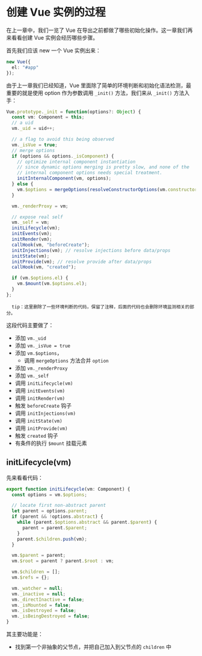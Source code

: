 # 创建 Vue 实例的过程

在上一章中，我们一览了 Vue 在导出之前都做了哪些初始化操作。这一章我们再来看看创建 Vue 实例会经历哪些步骤。

首先我们应该 new 一个 Vue 实例出来：

```ts
new Vue({
  el: "#app"
});
```

由于上一章我们已经知道，Vue 里面除了简单的环境判断和初始化语法检测，最重要的就是使用 option 作为参数调用 `_init()` 方法，我们来从 `_init()` 方法入手：

```ts
Vue.prototype._init = function(options?: Object) {
  const vm: Component = this;
  // a uid
  vm._uid = uid++;

  // a flag to avoid this being observed
  vm._isVue = true;
  // merge options
  if (options && options._isComponent) {
    // optimize internal component instantiation
    // since dynamic options merging is pretty slow, and none of the
    // internal component options needs special treatment.
    initInternalComponent(vm, options);
  } else {
    vm.$options = mergeOptions(resolveConstructorOptions(vm.constructor), options || {}, vm);
  }

  vm._renderProxy = vm;

  // expose real self
  vm._self = vm;
  initLifecycle(vm);
  initEvents(vm);
  initRender(vm);
  callHook(vm, "beforeCreate");
  initInjections(vm); // resolve injections before data/props
  initState(vm);
  initProvide(vm); // resolve provide after data/props
  callHook(vm, "created");

  if (vm.$options.el) {
    vm.$mount(vm.$options.el);
  }
};
```

      tip：这里删除了一些环境判断的代码，保留了注释，后面的代码也会删除环境监测相关的部分。

这段代码主要做了：

- 添加 `vm._uid`
- 添加 `vm._isVue = true`
- 添加 `vm.$options`，
  - 调用 `mergeOptions` 方法合并 `option`
- 添加 `vm._renderProxy`
- 添加 `vm._self`
- 调用 `initLifecycle(vm)`
- 调用 `initEvents(vm)`
- 调用 `initRender(vm)`
- 触发 `beforeCreate` 钩子
- 调用 `initInjections(vm)`
- 调用 `initState(vm)`
- 调用 `initProvide(vm)`
- 触发 `created` 钩子
- 有条件的执行 `$mount` 挂载元素

## initLifecycle(vm)

先来看看代码：

```ts
export function initLifecycle(vm: Component) {
  const options = vm.$options;

  // locate first non-abstract parent
  let parent = options.parent;
  if (parent && !options.abstract) {
    while (parent.$options.abstract && parent.$parent) {
      parent = parent.$parent;
    }
    parent.$children.push(vm);
  }

  vm.$parent = parent;
  vm.$root = parent ? parent.$root : vm;

  vm.$children = [];
  vm.$refs = {};

  vm._watcher = null;
  vm._inactive = null;
  vm._directInactive = false;
  vm._isMounted = false;
  vm._isDestroyed = false;
  vm._isBeingDestroyed = false;
}
```

其主要功能是：

- 找到第一个非抽象的父节点，并把自己加入到父节点的 `children` 中
